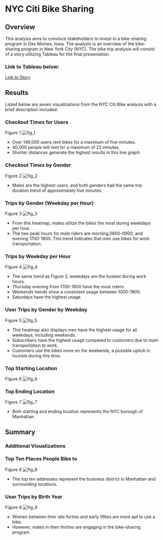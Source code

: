 # NYC Citi Bike Sharing
## Overview
This analysis aims to convince stakeholders to invest in a bike-sharing program in Des Moines, Iowa. The analysis is an overview of the bike-sharing program in New York City (NYC). The bike trip analysis will consist of a story utilizing Tableau for the final presentation.
### Link to Tableau below:
[Link to Story](https://public.tableau.com/views/NYCCitiBikeChallengeStory_16532714463770/NYCCitiBikeChallengeStory?:language=en-US&publish=yes&:display_count=n&:origin=viz_share_link)

## Results
Listed below are seven visualizations from the NYC Citi Bike analysis with a brief description included:

### Checkout Times for Users
Figure 1
![fig_1](https://user-images.githubusercontent.com/96746207/169902891-a4f39adb-d879-4b92-866b-0627416cf80e.png)
- Over 146,000 users rent bikes for a maximum of five minutes.
- 40,000 people will rent for a maximum of 22 minutes.
- Shorter distances generate the highest results in this line graph. 

### Checkout Times by Gender
Figure 2
![fig_2](https://user-images.githubusercontent.com/96746207/169902899-4446476c-67f6-4fe2-ad4a-a84d44ccb8cd.png)
- Males are the highest users, and both genders had the same trip duration trend of approximately five minutes. 

### Trips by Gender (Weekday per Hour)
Figure 3
![fig_3](https://user-images.githubusercontent.com/96746207/169902908-db1f7350-6dc2-4b90-b0d9-5260ef0a8b50.png)
- From this heatmap, males utilize the bikes the most during weekdays per hour.
- The two peak hours for male riders are morning,0800-0900, and evening 1700-1800. This trend indicates that men use bikes for work transportation.
### Trips by Weekday per Hour
Figure 4
![fig_4](https://user-images.githubusercontent.com/96746207/169902920-bc4c3f95-ed33-49aa-b9f6-26fc90b80817.png)
- The same trend as Figure 3, weekdays are the busiest during work hours.
- Thursday evening from 1700-1800 have the most riders.
- Weekends trends show a consistent usage between 1000-1800.
- Saturdays have the highest usage.

### User Trips by Gender by Weekday
Figure 5
![fig_5](https://user-images.githubusercontent.com/96746207/169902931-edf07d6d-0224-4db6-98de-45dcbce5a70d.png)
- This heatmap also displays men have the highest usage for all weekdays, including weekends.
- Subscribers have the highest usage compared to customers due to main transportation to work.
- Customers use the bikes more on the weekends, a possible uptick in tourists during this time. 

### Top Starting Location
Figure 6 
![fig_6](https://user-images.githubusercontent.com/96746207/169902935-e30454cd-2446-4784-8ac9-0494de7d709d.png)

### Top Ending Location
Figure 7
![fig_7](https://user-images.githubusercontent.com/96746207/169902943-30b32072-a9b1-43a6-8770-586f440d1556.png)
- Both starting and ending location represents the NYC borough of Manhattan.

## Summary

### Additional Visualizations
### Top Ten Places People Bike to
Figure 8
![fig_8](https://user-images.githubusercontent.com/96746207/169902953-71a00ee0-6c87-4630-8911-fb2ab7c87ad0.png)
- The top ten addresses represent the business district in Manhattan and surrounding locations.   

### User Trips by Birth Year
Figure 9
![fig_9](https://user-images.githubusercontent.com/96746207/169902960-d2021943-382d-4bce-8b6c-e3078e4f2f69.png)
- Women between their late forties and early fifties are more apt to use a bike.
- However, males in their thirties are engaging in the bike-sharing program.    









